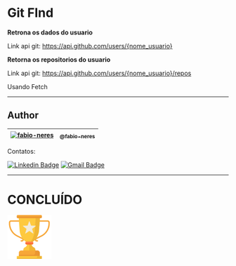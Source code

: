 # Git FInd

**Retrona os dados do usuario**

Link api git: https://api.github.com/users/{nome_usuario}

**Retorna os repositorios do usuario**

Link api git: https://api.github.com/users/{nome_usuario}/repos

Usando Fetch

***
## Author

| [<img alt="fabio-neres" src="https://github.com/neresfabio.png?size=115" width="115">](https://github.com/neresfabio) | [<sub>@fabio-neres</sub>](https://github.com/neresfabio) |
| :---: |:---:|

Contatos:

[![Linkedin Badge](https://img.shields.io/badge/-Fabio-blue?style=flat-square&logo=Linkedin&logoColor=white&link=https://www.linkedin.com/in/fabioneresdejesus/)](https://www.linkedin.com/in/fabioneresdejesus/)
[![Gmail Badge](https://img.shields.io/badge/-neresfjcomunic@gmail.com-c14438?style=flat-square&logo=Gmail&logoColor=white&link=mailto:neresfjcomunic@gmail.com)](mailto:neresfjcomunic@gmail.com)
<hr>

# CONCLUÍDO

![Trofeul](https://raw.githubusercontent.com/devsuperior/bds-assets/main/img/trophy.png)
